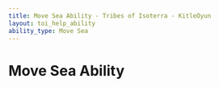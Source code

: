 ```yaml
---
title: Move Sea Ability - Tribes of Isoterra - KitleOyun
layout: toi_help_ability
ability_type: Move Sea
---
```


<h1 class="h1">Move Sea Ability</h1>
